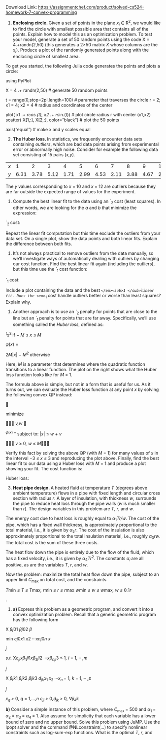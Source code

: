 Download Link: https://assignmentchef.com/product/solved-cs524-homework-7-convex-programming
<br>



<ol>

 <li><strong>Enclosing circle. </strong>Given a set of points in the plane <em>x<sub>i </sub></em>∈ R<sup>2</sup>, we would like to find the circle with smallest possible area that contains all of the points. Explain how to model this as an optimization problem. To test your model, generate a set of 50 random points using the code X = 4.+randn(2,50) (this generates a 2×50 matrix <em>X </em>whose columns are the <em>x<sub>i</sub></em>). Produce a plot of the randomly generated points along with the enclosing circle of smallest area.</li>

</ol>

To get you started, the following Julia code generates the points and plots a circle:

using PyPlot

X = 4 .+ randn(2,50)                                                              # generate 50 random points

t = range(0,stop=2pi,length=100)               # parameter that traverses the circle r = 2; x1 = 4; x2 = 4          # radius and coordinates of the center

plot( x1 .+ r*cos.(t), x2 .+ r*sin.(t))             # plot circle radius r with center (x1,x2) scatter( X[1,:], X[2,:], color=”black”) # plot the 50 points

axis(“equal”)                                                                            # make x and y scales equal

<ol start="2">

 <li><strong>The Huber loss. </strong>In statistics, we frequently encounter data sets containing <em>outliers</em>, which are bad data points arising from experimental error or abnormally high noise. Consider for example the following data set consisting of 15 pairs (<em>x,y</em>).</li>

</ol>

<table width="0">

 <tbody>

  <tr>

   <td width="34"><em>x</em></td>

   <td width="37">1</td>

   <td width="37">2</td>

   <td width="37">3</td>

   <td width="37">4</td>

   <td width="37">5</td>

   <td width="37">6</td>

   <td width="37">7</td>

   <td width="37">8</td>

   <td width="37">9</td>

   <td width="35">10</td>

   <td width="37">11</td>

   <td width="35">12</td>

   <td width="37">13</td>

   <td width="37">14</td>

   <td width="37">15</td>

  </tr>

  <tr>

   <td width="34"><em>y</em></td>

   <td width="37">6.31</td>

   <td width="37">3.78</td>

   <td width="37">5.12</td>

   <td width="37">1.71</td>

   <td width="37">2.99</td>

   <td width="37">4.53</td>

   <td width="37">2.11</td>

   <td width="37">3.88</td>

   <td width="37">4.67</td>

   <td width="35">26</td>

   <td width="37">2.06</td>

   <td width="35">23</td>

   <td width="37">1.58</td>

   <td width="37">2.17</td>

   <td width="37">0.02</td>

  </tr>

 </tbody>

</table>

The <em>y </em>values corresponding to <em>x </em>= 10 and <em>x </em>= 12 are outliers because they are far outside the expected range of values for the experiment.

<ol>

 <li>Compute the best linear fit to the data using an <em>`</em><sub>2 </sub>cost (least squares). In other words, we are looking for the <em>a </em>and <em>b </em>that minimize the expression:</li>

</ol>

<em>`</em><sub>2 </sub>cost:

Repeat the linear fit computation but this time exclude the outliers from your data set. On a single plot, show the data points and both linear fits. Explain the difference between both fits.

<ol>

 <li>It’s not always practical to remove outliers from the data manually, so we’ll investigate ways of automatically dealing with outliers by changing our cost function. Find the best linear fit again (including the outliers), but this time use the <em>`</em><sub>1 </sub>cost function:</li>

</ol>

<em>`</em><sub>1 </sub>cost:

Include a plot containing the data and the best <em>`</em><sub>1 </sub>linear fit. Does the <em>`</em><sub>1 </sub>cost handle outliers better or worse than least squares? Explain why.

<ol>

 <li>Another approach is to use an <em>`</em><sub>2 </sub>penalty for points that are close to the line but an <em>`</em><sub>1 </sub>penalty for points that are far away. Specifically, we’ll use something called the <em>Huber loss</em>, defined as:</li>

</ol>

<sup>(</sup><em>x</em><sup>2                                             </sup>if − <em>M </em>≤ <em>x </em>≤ <em>M</em>

<em>φ</em>(<em>x</em>) =

2<em>M</em>|<em>x</em>| − <em>M</em><sup>2           </sup>otherwise

Here, <em>M </em>is a parameter that determines where the quadratic function transitions to a linear function. The plot on the right shows what the Huber loss function looks like for <em>M </em>= 1.

The formula above is simple, but not in a form that is useful for us. As it turns out, we can evaluate the Huber loss function at any point <em>x </em>by solving the following convex QP instead:



minimize

 <em>v,w                                                             </em>

<em><sup>φ</sup></em><sup>(<em>x</em>) =      </sup>subject to:       |<em>x</em>| ≤ <em>w </em>+ <em>v</em>

                       <em>v </em>≥ 0<em>, w </em>≤ <em>M</em>

Verify this fact by solving the above QP (with <em>M </em>= 1) for many values of <em>x </em>in the interval −3 ≤ <em>x </em>≤ 3 and reproducing the plot above. Finally, find the best linear fit to our data using a Huber loss with <em>M </em>= 1 and produce a plot showing your fit. The cost function is:

Huber loss:

<ol start="3">

 <li><strong> Heat pipe design. </strong>A heated fluid at temperature <em>T </em>(degrees above ambient temperature) flows in a pipe with fixed length and circular cross section with radius <em>r</em>. A layer of insulation, with thickness <em>w</em>, surrounds the pipe to reduce heat loss through the pipe walls (<em>w </em>is much smaller than <em>r</em>). The design variables in this problem are <em>T</em>, <em>r</em>, and <em>w</em>.</li>

</ol>

The energy cost due to heat loss is roughly equal to <em>α</em><sub>1</sub><em>Tr/w</em>. The cost of the pipe, which has a fixed wall thickness, is approximately proportional to the total material, i.e., it is given by <em>α</em><sub>2</sub><em>r</em>. The cost of the insulation is also approximately proportional to the total insulation material, i.e., roughly <em>α</em><sub>3</sub><em>rw</em>. The total cost is the sum of these three costs.

The heat flow down the pipe is entirely due to the flow of the fluid, which has a fixed velocity, i.e., it is given by <em>α</em><sub>4</sub><em>Tr</em><sup>2</sup>. The constants <em>α<sub>i </sub></em>are all positive, as are the variables <em>T</em>, <em>r</em>, and <em>w</em>.

Now the problem: maximize the total heat flow down the pipe, subject to an upper limit <em>C</em><sub>max </sub>on total cost, and the constraints

<em>T</em>min ≤ <em>T </em>≤ <em>T</em>max<em>,                r</em>min ≤ <em>r </em>≤ <em>r</em>max                        <em>w</em>min ≤ <em>w </em>≤ <em>w</em>max<em>,              w </em>≤ 0<em>.</em>1<em>r</em>

.

<ol>

 <li><strong>a) </strong>Express this problem as a geometric program, and convert it into a convex optimization problem. Recall that a generic geometric program has the following form</li>

</ol>

X <em>β</em><em>j</em>01 <em>β</em><em>j</em>02                            <em>β</em>

min <em>c</em><em>j</em>0<em>x</em>1            <em>x</em>2                   ···<em>x</em><em>n</em><em>j</em>0<em>n </em><em>x</em>

<em>j</em>

<em>s.t. </em>X<em>c<sub>ji</sub>x</em><em>β</em><sub>1</sub><em>ji</em>1<em>x</em><em>β</em><sub>2</sub><em>ji</em>2 ···<em>x</em><em>β<sub>n</sub></em><em><sub>ji</sub></em>3 ≤ 1<em>,                  i </em>= 1<em>,</em>··· <em>,m</em>

<em>j</em>

X <em>β</em><em>jk</em>1 <em>β</em><em>jk</em>2 <em>β</em><em>jk</em>3 <em>d<sub>jk</sub>x</em><sub>1 </sub><em>x</em><sub>2 </sub>···<em>x<sub>n </sub></em>= 1<em>, k </em>= 1<em>,</em>··· <em>,p</em>

<em>j</em>

<em>x<sub>q </sub>&gt; </em>0<em>,         q </em>= 1<em>,…,n               c<sub>ji </sub>&gt; </em>0<em>,d<sub>jk </sub>&gt; </em>0<em>,           </em>∀<em>ji,jk</em>

<strong>b) </strong>Consider a simple instance of this problem, where <em>C</em><sub>max </sub>= 500 and <em>α</em><sub>1 </sub>= <em>α</em><sub>2 </sub>= <em>α</em><sub>3 </sub>= <em>α</em><sub>4 </sub>= 1. Also assume for simplicity that each variable has a lower bound of zero and no upper bound. Solve this problem using JuMP. Use the Ipopt solver and the command @NLconstraint(…) to specify nonlinear constraints such as log-sum-exp functions. What is the optimal <em>T</em>, <em>r</em>, and